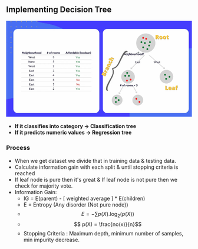 ## Implementing Decision Tree

![Decision Tree](../Archive/Attachment/DecisionTree.png)
- **If it classifies into category -> Classification tree**
- **If it predicts numeric values -> Regression tree**

### Process

- When we get dataset we divide that in training data & testing data.
- Calculate information gain with each split & until stopping criteria is reached
- If leaf node is pure then it's great & If leaf node is not pure then we check for majority vote.
- Information Gain:
	- IG = E(parent) - [ weighted average ] * E(children)
	- E = Entropy (Any disorder (Not pure node))
	- $$E = - \sum p(X).\log_{2}(p(X))$$
	- $$ p(X) = \frac{no(x)}{n}$$
	- Stopping Criteria : Maximum depth, minimum number of samples, min impurity decrease.